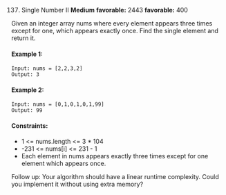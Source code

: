 137. Single Number II
**Medium** **favorable:** 2443 **favorable:** 400

Given an integer array nums where every element appears three times except for one, which appears exactly once. Find the single element and return it.

#### Example 1:
```
Input: nums = [2,2,3,2]
Output: 3
```

#### Example 2:
```
Input: nums = [0,1,0,1,0,1,99]
Output: 99
``` 

#### Constraints:
- 1 <= nums.length <= 3 * 104
- -231 <= nums[i] <= 231 - 1
- Each element in nums appears exactly three times except for one element which appears once.
 

Follow up: Your algorithm should have a linear runtime complexity. Could you implement it without using extra memory?
